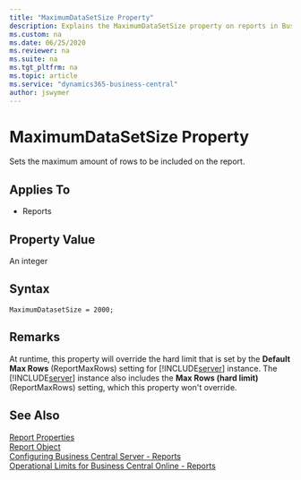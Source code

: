 ```yaml
---
title: "MaximumDataSetSize Property"
description: Explains the MaximumDataSetSize property on reports in Business Central
ms.custom: na
ms.date: 06/25/2020
ms.reviewer: na
ms.suite: na
ms.tgt_pltfrm: na
ms.topic: article
ms.service: "dynamics365-business-central"
author: jswymer
---
```


# MaximumDataSetSize Property

Sets the maximum amount of rows to be included on the report.
  
## Applies To  

- Reports
  
## Property Value

An integer

## Syntax

```
MaximumDatasetSize = 2000;
```

## Remarks  

At runtime, this property will override the hard limit that is set by the **Default Max Rows** (ReportMaxRows) setting for [!INCLUDE[server](../includes/server.md)] instance. The [!INCLUDE[server](../includes/server.md)] instance also includes the **Max Rows (hard limit)** (ReportMaxRows) setting, which this property won't override.

## See Also  

[Report Properties](devenv-report-properties.md)  
[Report Object](../devenv-report-object.md)  
[Configuring Business Central Server - Reports](../../administration/configure-server-instance.md#Reports)  
[Operational Limits for Business Central Online - Reports](../../administration/operational-limits-online.md#Reports)  
